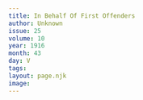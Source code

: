 ```yaml
---
title: In Behalf Of First Offenders
author: Unknown
issue: 25
volume: 10
year: 1916
month: 43
day: V
tags:
layout: page.njk
image:
---
```


